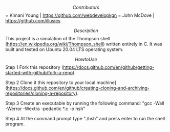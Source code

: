 $$ Contributors $$
= Kimani Young | https://github.com/webdevelopkgn
= John McDove | https://github.com/illusies

$$ Description $$
This project is a simulation of the Thompson shell (https://en.wikipedia.org/wiki/Thompson_shell) written entirely in C. It was built and tested on Ubuntu 20.04 LTS operating system.

$$ How to Use $$
Step 1
Fork this repository (https://docs.github.com/en/github/getting-started-with-github/fork-a-repo).

Step 2
Clone it this repository to your local machine] (https://docs.github.com/en/github/creating-cloning-and-archiving-repositories/cloning-a-repository).

Step 3
Create an executable by running the following command: "gcc -Wall -Werror -Wextra -pedantic *.c -o hsh"

Step 4
At the command prompt type "./hsh" and press enter to run the shell program.



